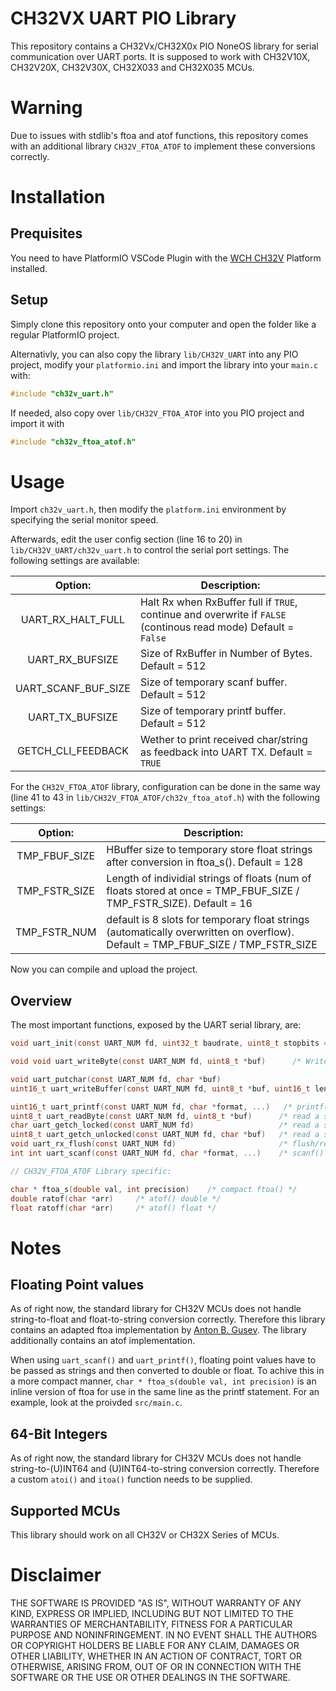 # CH32VX UART PIO Library
This repository contains a CH32Vx/CH32X0x PIO NoneOS library for serial communication over UART ports. It is supposed to work with CH32V10X, CH32V20X, CH32V30X, CH32X033 and CH32X035 MCUs.

# Warning
Due to issues with stdlib's ftoa and atof functions, this repository comes with an additional library ``CH32V_FTOA_ATOF`` to implement these conversions correctly.

# Installation
## Prequisites
You need to have PlatformIO VSCode Plugin with the [WCH CH32V](https://github.com/Community-PIO-CH32V/platform-ch32v) Platform installed.

## Setup
Simply clone this repository onto your computer and open the folder like a regular PlatformIO project.

Alternativly, you can also copy the library ```lib/CH32V_UART``` into any PIO project, modify your ```platformio.ini``` and import the library into your ```main.c``` with: 
```c
#include "ch32v_uart.h"
```
If needed, also copy over ``lib/CH32V_FTOA_ATOF`` into you PIO project and import it with
```c
#include "ch32v_ftoa_atof.h"
```


# Usage

Import ```ch32v_uart.h```, then modify the ```platform.ini``` environment by specifying the serial monitor speed.

Afterwards, edit the user config section (line 16 to 20) in ```lib/CH32V_UART/ch32v_uart.h``` to control the serial port settings. The following settings are available:

|       Option:       | Description:                                                           |
|:-----------------:|-----------------------------------------------------------------|
| UART_RX_HALT_FULL           |   Halt Rx when RxBuffer full if ``TRUE``, continue and overwrite if ``FALSE`` (continous read mode) Default = ``False``   |
| UART_RX_BUFSIZE         | Size of RxBuffer in Number of Bytes. Default = 512          |
| UART_SCANF_BUF_SIZE       | Size of temporary scanf buffer. Default = 512 |
| UART_TX_BUFSIZE     | Size of temporary printf buffer. Default = 512   |
| GETCH_CLI_FEEDBACK | Wether to print received char/string as feedback into UART TX. Default = ``TRUE``      |


For the ``CH32V_FTOA_ATOF`` library, configuration can be done in the same way (line 41 to 43 in ```lib/CH32V_FTOA_ATOF/ch32v_ftoa_atof.h```) with the following settings:

|       Option:       | Description:                                                           |
|:-----------------:|-----------------------------------------------------------------|
| TMP_FBUF_SIZE           |   HBuffer size to temporary store float strings after conversion in ftoa_s(). Default = 128   |
| TMP_FSTR_SIZE         |     Length of individial strings of floats (num of floats stored at once = TMP_FBUF_SIZE / TMP_FSTR_SIZE). Default = 16      |
| TMP_FSTR_NUM       | default is 8 slots for temporary float strings (automatically overwritten on overflow). Default = TMP_FBUF_SIZE / TMP_FSTR_SIZE |

Now you can compile and upload the project.

## Overview

The most important functions, exposed by the UART serial library, are:
```C
void uart_init(const UART_NUM fd, uint32_t baudrate, uint8_t stopbits = 0, uint8_t parity = 0)    /* UART serial port initialization */

void void uart_writeByte(const UART_NUM fd, uint8_t *buf)      /* Write a Byte into UART (Synchronously) */

void uart_putchar(const UART_NUM fd, char *buf)                                 /* putchar() */
uint16_t uart_writeBuffer(const UART_NUM fd, uint8_t *buf, uint16_t length)     /* write buffer with specified length */

uint16_t uart_printf(const UART_NUM fd, char *format, ...)   /* printf() */
uint8_t uart_readByte(const UART_NUM fd, uint8_t *buf)      /* read a single byte from UART (Asynchronously) */
char uart_getch_locked(const UART_NUM fd)                   /* read a single char from UART (Synchronously) */
uint8_t uart_getch_unlocked(const UART_NUM fd, char *buf)   /* read a single char form UART (Asynchronously) */
void uart_rx_flush(const UART_NUM fd)                       /* flush/reset RX buffer */
int int uart_scanf(const UART_NUM fd, char *format, ...)    /* scanf() */

// CH32V_FTOA_ATOF Library specific:

char * ftoa_s(double val, int precision)    /* compact ftoa() */
double ratof(char *arr)     /* atof() double */
float ratoff(char *arr)     /* atof() float */
```

# Notes

## Floating Point values
As of right now, the standard library for CH32V MCUs does not handle string-to-float and float-to-string conversion correctly. Therefore this library contains an adapted ftoa implementation by [Anton B. Gusev](https://github.com/antongus/stm32tpl/blob/master/ftoa.c).
The library additionally contains an atof implementation.

When using ```uart_scanf()``` and ```uart_printf()```, floating point values have to be passed as strings and then converted to double or float. To achive this in a more compact manner, ```char * ftoa_s(double val, int precision)``` is an inline version of ftoa for use in the same line as the printf statement. For an example, look at the proivded ```src/main.c```.

## 64-Bit Integers
As of right now, the standard library for CH32V MCUs does not handle string-to-(U)INT64 and (U)INT64-to-string conversion correctly. Therefore a custom ``atoi()`` and ``itoa()`` function needs to be supplied.

## Supported MCUs
This library should work on all CH32V or CH32X Series of MCUs.

# Disclaimer

THE SOFTWARE IS PROVIDED "AS IS", WITHOUT WARRANTY OF ANY KIND, EXPRESS OR IMPLIED, INCLUDING BUT NOT LIMITED TO THE WARRANTIES OF MERCHANTABILITY, FITNESS FOR A PARTICULAR PURPOSE AND NONINFRINGEMENT. IN NO EVENT SHALL THE AUTHORS OR COPYRIGHT HOLDERS BE LIABLE FOR ANY CLAIM, DAMAGES OR OTHER LIABILITY, WHETHER IN AN ACTION OF CONTRACT, TORT OR OTHERWISE, ARISING FROM, OUT OF OR IN CONNECTION WITH THE SOFTWARE OR THE USE OR OTHER DEALINGS IN THE SOFTWARE.
